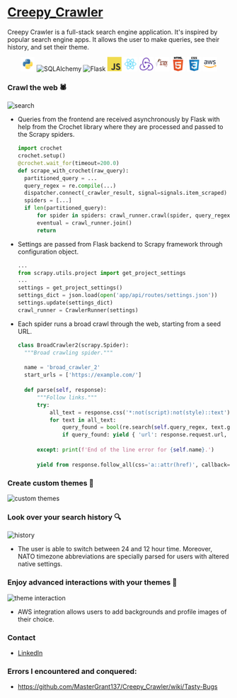 # [Creepy_Crawler](https://creepy-crawler-1.herokuapp.com/)
Creepy Crawler is a full-stack search engine application. It's inspired by popular search engine apps. It allows the user to make queries, see their history, and set their theme.
<div align='center'>
  <img height='32' width='32' alt='Python' title='Python' src='https://raw.githubusercontent.com/github/explore/80688e429a7d4ef2fca1e82350fe8e3517d3494d/topics/python/python.png' />
  <img height='32' width='32' alt='SQLAlchemy' title='SQLAlchemy' src='https://avatars.githubusercontent.com/u/6043126?s=200&v=4' />
  <img height='32' width='32' alt='Flask' title='Flask' src='https://miro.medium.com/max/438/1*DGk2fpDud4D7goJxTqZ1pQ.png' />
  <img height='32' width='32' alt='JavaScript' title='JavaScript' src='https://raw.githubusercontent.com/github/explore/80688e429a7d4ef2fca1e82350fe8e3517d3494d/topics/javascript/javascript.png' />
  <img height='32' width='32' alt='React' title='React' src='https://raw.githubusercontent.com/github/explore/80688e429a7d4ef2fca1e82350fe8e3517d3494d/topics/react/react.png' />
  <img height='32' width='32' alt='Redux' title='Redux' src='https://raw.githubusercontent.com/github/explore/80688e429a7d4ef2fca1e82350fe8e3517d3494d/topics/redux/redux.png' />
  <img height='32' width='32' alt='Scrapy' title='Scrapy' src='https://github.com/scrapy/scrapy/blob/master/artwork/scrapy-logo.jpg?raw=true' />
  <img height='32' width='32' alt='HTML' title='HTML' src='https://raw.githubusercontent.com/github/explore/80688e429a7d4ef2fca1e82350fe8e3517d3494d/topics/html/html.png' />
  <img height='32' width='32' alt='CSS' title='CSS' src='https://raw.githubusercontent.com/github/explore/80688e429a7d4ef2fca1e82350fe8e3517d3494d/topics/css/css.png' />
  <img height='32' width='32' alt='AWS' title='AWS' src='https://raw.githubusercontent.com/github/explore/80688e429a7d4ef2fca1e82350fe8e3517d3494d/topics/aws/aws.png' />
</div>

### Crawl the web 🕷
![search](https://github.com/MasterGrant137/Creepy_Crawler/blob/main/z-files/images/readme_images/readme_2_images/search.gif)
+ Queries from the frontend are received asynchronously by Flask with help from the Crochet library where they are processed and passed to the Scrapy spiders.
  ```py
  import crochet
  crochet.setup()
  @crochet.wait_for(timeout=200.0)
  def scrape_with_crochet(raw_query):
    partitioned_query = ...
    query_regex = re.compile(...)
    dispatcher.connect(_crawler_result, signal=signals.item_scraped)
    spiders = [...]
    if len(partitioned_query):
        for spider in spiders: crawl_runner.crawl(spider, query_regex=query_regex)
        eventual = crawl_runner.join()
        return
  ```
+ Settings are passed from Flask backend to Scrapy framework through configuration object.
  ```py
  ...
  from scrapy.utils.project import get_project_settings
  ...
  settings = get_project_settings()
  settings_dict = json.load(open('app/api/routes/settings.json'))
  settings.update(settings_dict)
  crawl_runner = CrawlerRunner(settings)
  ```
+ Each spider runs a broad crawl through the web, starting from a seed URL.
  ```py
  class BroadCrawler2(scrapy.Spider):
    """Broad crawling spider."""

    name = 'broad_crawler_2'
    start_urls = ['https://example.com/']

    def parse(self, response):
        """Follow links."""
        try:
            all_text = response.css('*:not(script):not(style)::text')
            for text in all_text:
                query_found = bool(re.search(self.query_regex, text.get()))
                if query_found: yield { 'url': response.request.url, 'text': text.get() }
                
        except: print(f'End of the line error for {self.name}.')

        yield from response.follow_all(css='a::attr(href)', callback=self.parse)
  ```

### Create custom themes 🎨
![custom themes](https://github.com/MasterGrant137/Creepy_Crawler/blob/main/z-files/images/readme_images/readme_2_images/custom-themes.gif)

### Look over your search history 🔍
![history](https://github.com/MasterGrant137/Creepy_Crawler/blob/main/z-files/images/readme_images/readme_2_images//history.gif)
+ The user is able to switch between 24 and 12 hour time. Moreover, NATO timezone abbreviations are specially parsed for users with altered native settings.

### Enjoy advanced interactions with your themes 🧮
![theme interaction](https://github.com/MasterGrant137/Creepy_Crawler/blob/main/z-files/images/readme_images/readme_2_images/theme-interaction.gif)
+ AWS integration allows users to add backgrounds and profile images of their choice.

### Contact
+ [LinkedIn](https://www.linkedin.com/in/alejandro-c-grant/)

### Errors I encountered and conquered:
+ https://github.com/MasterGrant137/Creepy_Crawler/wiki/Tasty-Bugs
